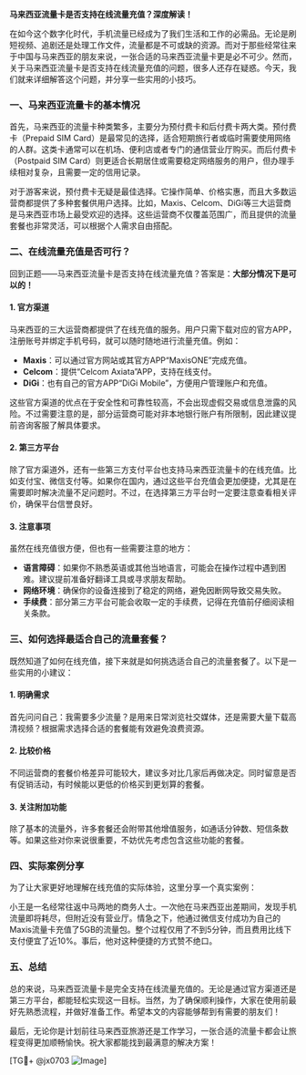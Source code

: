 **马来西亚流量卡是否支持在线流量充值？深度解读！**

在如今这个数字化时代，手机流量已经成为了我们生活和工作的必需品。无论是刷短视频、追剧还是处理工作文件，流量都是不可或缺的资源。而对于那些经常往来于中国与马来西亚的朋友来说，一张合适的马来西亚流量卡更是必不可少。然而，关于马来西亚流量卡是否支持在线流量充值的问题，很多人还存在疑惑。今天，我们就来详细解答这个问题，并分享一些实用的小技巧。

### 一、马来西亚流量卡的基本情况

首先，马来西亚的流量卡种类繁多，主要分为预付费卡和后付费卡两大类。预付费卡（Prepaid SIM Card）是最常见的选择，适合短期旅行者或临时需要使用网络的人群。这类卡通常可以在机场、便利店或者专门的通信营业厅购买。而后付费卡（Postpaid SIM Card）则更适合长期居住或需要稳定网络服务的用户，但办理手续相对复杂，且需要一定的信用记录。

对于游客来说，预付费卡无疑是最佳选择。它操作简单、价格实惠，而且大多数运营商都提供了多种套餐供用户选择。比如，Maxis、Celcom、DiGi等三大运营商是马来西亚市场上最受欢迎的选择。这些运营商不仅覆盖范围广，而且提供的流量套餐也非常灵活，可以根据个人需求自由搭配。

### 二、在线流量充值是否可行？

回到正题——马来西亚流量卡是否支持在线流量充值？答案是：**大部分情况下是可以的！**

#### 1. **官方渠道**
马来西亚的三大运营商都提供了在线充值的服务。用户只需下载对应的官方APP，注册账号并绑定手机号码，就可以随时随地进行流量充值。例如：
- **Maxis**：可以通过官方网站或其官方APP“MaxisONE”完成充值。
- **Celcom**：提供“Celcom Axiata”APP，支持在线支付。
- **DiGi**：也有自己的官方APP“DiGi Mobile”，方便用户管理账户和充值。

这些官方渠道的优点在于安全性和可靠性较高，不会出现虚假交易或信息泄露的风险。不过需要注意的是，部分运营商可能对非本地银行账户有所限制，因此建议提前咨询客服了解具体要求。

#### 2. **第三方平台**
除了官方渠道外，还有一些第三方支付平台也支持马来西亚流量卡的在线充值。比如支付宝、微信支付等。如果你在国内，通过这些平台充值会更加便捷，尤其是在需要即时解决流量不足问题时。不过，在选择第三方平台时一定要注意查看相关评价，确保平台信誉良好。

#### 3. **注意事项**
虽然在线充值很方便，但也有一些需要注意的地方：
- **语言障碍**：如果你不熟悉英语或其他当地语言，可能会在操作过程中遇到困难。建议提前准备好翻译工具或寻求朋友帮助。
- **网络环境**：确保你的设备连接到了稳定的网络，避免因断网导致交易失败。
- **手续费**：部分第三方平台可能会收取一定的手续费，记得在充值前仔细阅读相关条款。

### 三、如何选择最适合自己的流量套餐？

既然知道了如何在线充值，接下来就是如何挑选适合自己的流量套餐了。以下是一些实用的小建议：

#### 1. **明确需求**
首先问问自己：我需要多少流量？是用来日常浏览社交媒体，还是需要大量下载高清视频？根据需求选择合适的套餐能有效避免浪费资源。

#### 2. **比较价格**
不同运营商的套餐价格差异可能较大，建议多对比几家后再做决定。同时留意是否有促销活动，有时候能以更低的价格买到更划算的套餐。

#### 3. **关注附加功能**
除了基本的流量外，许多套餐还会附带其他增值服务，如通话分钟数、短信条数等。如果这些对你来说很重要，不妨优先考虑包含这些功能的套餐。

### 四、实际案例分享

为了让大家更好地理解在线充值的实际体验，这里分享一个真实案例：

小王是一名经常往返中马两地的商务人士。一次他在马来西亚出差期间，发现手机流量即将耗尽，但附近没有营业厅。情急之下，他通过微信支付成功为自己的Maxis流量卡充值了5GB的流量包。整个过程仅用了不到5分钟，而且费用比线下支付便宜了近10%。事后，他对这种便捷的方式赞不绝口。

### 五、总结

总的来说，马来西亚流量卡是完全支持在线流量充值的。无论是通过官方渠道还是第三方平台，都能轻松实现这一目标。当然，为了确保顺利操作，大家在使用前最好先熟悉流程，并做好准备工作。希望本文的内容能够帮到有需要的朋友们！

最后，无论你是计划前往马来西亚旅游还是工作学习，一张合适的流量卡都会让旅程变得更加顺畅愉快。祝大家都能找到最满意的解决方案！

[TG💪+ @jx0703 ![Image](https://github.com/user-attachments/assets/dbca1d08-cadb-493c-b0ec-ad6f7a83f270)]